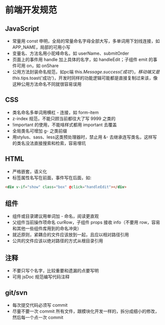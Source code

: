 # 前端开发规范

## JavaScript
* 常量用 const 申明，全局的常量命名字母全部大写，多单词用下划线连接，如 APP_NAME，局部的可用小写
* 变量名、方法名用小驼峰命名，如 userName、submitOrder
* 页面上的事件用 handle 加上具体的名字，如 handleEdit；子组件 emit 的事件可用 on，如 onShare
* 公用方法封装命名规范，如pc端 this.$Message.success('成功')，移动端又是  this.$tips.toast('成功')，开发时同样的功能逻辑可能都是直接复制过来该，像这种公用方法命名不同就很容易误用

## CSS
* 类名命名多单词用横杠 - 连接，如 form-item
* z-index 规范，不能只顾当前都往大了写 9999 之类的
* !important 的使用，不能啥样式都用 important 去覆盖
* 全局类名可增加 g- 之类前缀
* 用stylus、sass、less这类预处理器时，禁止用 &- 去继承连写类名，这样写的类名没法直接搜索和检索，容易埋坑

## HTML
* 严格嵌套，语义化
* 标签属性名写在前面，事件写在后面，如:
```html
<div v-if="show" class="box" @click="handleEdit"></div>
```

## 组件
* 组件或目录建议用单词加 - 命名，阅读更直观
* 父组件当前操作项命名 curRow，子组件 props 接收 info（不要用 row，容易和其他一些组件库用到的命名冲突）
* 就近原则，紧耦合的文件应该放到一起，且应以相对路径引用
* 公共的文件应该以绝对路径的方式从根目录引用

## 注释
* 不要只写个名字，比较重要和遗漏的点要写明
* 可用 jsDoc 规范编写代码注释

## git/svn
* 每次提交代码必须写 commit
* 尽量不要一次 commit 所有文件，跟模块化开发一样的，拆分成细小的修改，然后每一个点一次 commit